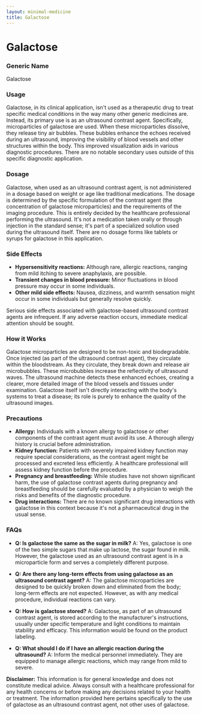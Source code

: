 ```yaml
---
layout: minimal-medicine
title: Galactose
---
```


# Galactose
### Generic Name
Galactose

### Usage
Galactose, in its clinical application, isn't used as a therapeutic drug to treat specific medical conditions in the way many other generic medicines are. Instead, its primary use is as an ultrasound contrast agent.  Specifically, microparticles of galactose are used. When these microparticles dissolve, they release tiny air bubbles. These bubbles enhance the echoes received during an ultrasound, improving the visibility of blood vessels and other structures within the body.  This improved visualization aids in various diagnostic procedures.  There are no notable secondary uses outside of this specific diagnostic application.

### Dosage
Galactose, when used as an ultrasound contrast agent, is not administered in a dosage based on weight or age like traditional medications. The dosage is determined by the specific formulation of the contrast agent (the concentration of galactose microparticles) and the requirements of the imaging procedure.  This is entirely decided by the healthcare professional performing the ultrasound.  It's not a medication taken orally or through injection in the standard sense; it's part of a specialized solution used during the ultrasound itself. There are no dosage forms like tablets or syrups for galactose in this application.

### Side Effects
* **Hypersensitivity reactions:** Although rare, allergic reactions, ranging from mild itching to severe anaphylaxis, are possible.
* **Transient changes in blood pressure:** Minor fluctuations in blood pressure may occur in some individuals.
* **Other mild side effects:** Nausea, dizziness, and warmth sensation might occur in some individuals but generally resolve quickly.

Serious side effects associated with galactose-based ultrasound contrast agents are infrequent.  If any adverse reaction occurs, immediate medical attention should be sought.

### How it Works
Galactose microparticles are designed to be non-toxic and biodegradable. Once injected (as part of the ultrasound contrast agent), they circulate within the bloodstream.  As they circulate, they break down and release air microbubbles. These microbubbles increase the reflectivity of ultrasound waves.  The ultrasound machine detects these enhanced echoes, creating a clearer, more detailed image of the blood vessels and tissues under examination.  Galactose itself isn't directly interacting with the body's systems to treat a disease; its role is purely to enhance the quality of the ultrasound images.


### Precautions
* **Allergy:** Individuals with a known allergy to galactose or other components of the contrast agent must avoid its use. A thorough allergy history is crucial before administration.
* **Kidney function:** Patients with severely impaired kidney function may require special considerations, as the contrast agent might be processed and excreted less efficiently. A healthcare professional will assess kidney function before the procedure.
* **Pregnancy and breastfeeding:**  While studies have not shown significant harm, the use of galactose contrast agents during pregnancy and breastfeeding should be carefully evaluated by a physician to weigh the risks and benefits of the diagnostic procedure.
* **Drug interactions:** There are no known significant drug interactions with galactose in this context because it's not a pharmaceutical drug in the usual sense.


### FAQs

* **Q: Is galactose the same as the sugar in milk?**  A: Yes, galactose is one of the two simple sugars that make up lactose, the sugar found in milk. However, the galactose used as an ultrasound contrast agent is in a microparticle form and serves a completely different purpose.

* **Q: Are there any long-term effects from using galactose as an ultrasound contrast agent?** A:  The galactose microparticles are designed to be quickly broken down and eliminated from the body; long-term effects are not expected.  However, as with any medical procedure, individual reactions can vary.

* **Q: How is galactose stored?** A: Galactose, as part of an ultrasound contrast agent, is stored according to the manufacturer's instructions, usually under specific temperature and light conditions to maintain stability and efficacy. This information would be found on the product labeling.

* **Q:  What should I do if I have an allergic reaction during the ultrasound?** A:  Inform the medical personnel immediately.  They are equipped to manage allergic reactions, which may range from mild to severe.

**Disclaimer:** This information is for general knowledge and does not constitute medical advice.  Always consult with a healthcare professional for any health concerns or before making any decisions related to your health or treatment.  The information provided here pertains specifically to the use of galactose as an ultrasound contrast agent, not other uses of galactose.
